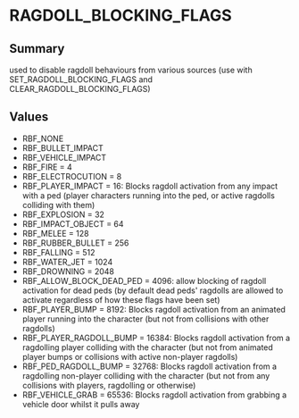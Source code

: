 # RAGDOLL_BLOCKING_FLAGS

## Summary
used to disable ragdoll behaviours from various sources (use with SET_RAGDOLL_BLOCKING_FLAGS and CLEAR_RAGDOLL_BLOCKING_FLAGS)

## Values
* RBF_NONE
* RBF_BULLET_IMPACT
* RBF_VEHICLE_IMPACT
* RBF_FIRE = 4
* RBF_ELECTROCUTION = 8
* RBF_PLAYER_IMPACT = 16: Blocks ragdoll activation from any impact with a ped (player characters running into the ped, or active ragdolls colliding with them)
* RBF_EXPLOSION = 32
* RBF_IMPACT_OBJECT = 64
* RBF_MELEE = 128
* RBF_RUBBER_BULLET = 256
* RBF_FALLING = 512
* RBF_WATER_JET = 1024
* RBF_DROWNING = 2048
* RBF_ALLOW_BLOCK_DEAD_PED = 4096: allow blocking of ragdoll activation for dead peds (by default dead peds' ragdolls are allowed to activate regardless of how these flags have been set)
* RBF_PLAYER_BUMP = 8192: Blocks ragdoll activation from an animated player running into the character (but not from collisions with other ragdolls)
* RBF_PLAYER_RAGDOLL_BUMP = 16384: Blocks ragdoll activation from a ragdolling player colliding with the character (but not from animated player bumps or collisions with active non-player ragdolls)
* RBF_PED_RAGDOLL_BUMP = 32768: Blocks ragdoll activation from a ragdolling non-player colliding with the character (but not from any collisions with players, ragdolling or otherwise)
* RBF_VEHICLE_GRAB = 65536: Blocks ragdoll activation from grabbing a vehicle door whilst it pulls away